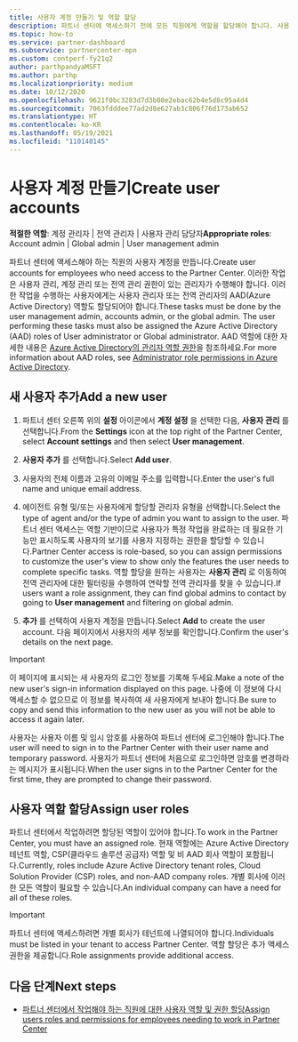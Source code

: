```yaml
---
title: 사용자 계정 만들기 및 역할 할당
description: 파트너 센터에 액세스하기 전에 모든 직원에게 역할을 할당해야 합니다. 사용자 계정을 만들고, 역할을 할당하고, 사용 권한을 설정하는 방법에 대해 알아봅니다.
ms.topic: how-to
ms.service: partner-dashboard
ms.subservice: partnercenter-mpn
ms.custom: contperf-fy21q2
author: parthpandyaMSFT
ms.author: parthp
ms.localizationpriority: medium
ms.date: 10/12/2020
ms.openlocfilehash: 9621f0bc3283d7d3b08e2ebac62b4e5d8c95a4d4
ms.sourcegitcommit: 7063fdddee77ad2d8e627ab3c806f76d173ab652
ms.translationtype: HT
ms.contentlocale: ko-KR
ms.lasthandoff: 05/19/2021
ms.locfileid: "110148145"
---
```

# <a name="create-user-accounts"></a><span data-ttu-id="d5f3d-104">사용자 계정 만들기</span><span class="sxs-lookup"><span data-stu-id="d5f3d-104">Create user accounts</span></span>  

<span data-ttu-id="d5f3d-105">**적절한 역할**: 계정 관리자 | 전역 관리자 | 사용자 관리 담당자</span><span class="sxs-lookup"><span data-stu-id="d5f3d-105">**Appropriate roles**: Account admin | Global admin | User management admin</span></span>

<span data-ttu-id="d5f3d-106">파트너 센터에 액세스해야 하는 직원의 사용자 계정을 만듭니다.</span><span class="sxs-lookup"><span data-stu-id="d5f3d-106">Create user accounts for employees who need access to the Partner Center.</span></span> <span data-ttu-id="d5f3d-107">이러한 작업은 사용자 관리, 계정 관리 또는 전역 관리 권한이 있는 관리자가 수행해야 합니다. 이러한 작업을 수행하는 사용자에게는 사용자 관리자 또는 전역 관리자의 AAD(Azure Active Directory) 역할도 할당되어야 합니다.</span><span class="sxs-lookup"><span data-stu-id="d5f3d-107">These tasks must be done by the user management admin, accounts admin, or the global admin. The user performing these tasks must also be assigned the Azure Active Directory (AAD) roles of User administrator or Global administrator.</span></span> <span data-ttu-id="d5f3d-108">AAD 역할에 대한 자세한 내용은 [Azure Active Directory의 관리자 역할 권한](/azure/active-directory/users-groups-roles/directory-assign-admin-roles)을 참조하세요.</span><span class="sxs-lookup"><span data-stu-id="d5f3d-108">For more information about AAD roles, see [Administrator role permissions in Azure Active Directory](/azure/active-directory/users-groups-roles/directory-assign-admin-roles).</span></span>

## <a name="add-a-new-user"></a><span data-ttu-id="d5f3d-109">새 사용자 추가</span><span class="sxs-lookup"><span data-stu-id="d5f3d-109">Add a new user</span></span>

1. <span data-ttu-id="d5f3d-110">파트너 센터 오른쪽 위의 **설정** 아이콘에서 **계정 설정** 을 선택한 다음, **사용자 관리** 를 선택합니다.</span><span class="sxs-lookup"><span data-stu-id="d5f3d-110">From the **Settings** icon at the top right of the Partner Center, select **Account settings** and then select **User management**.</span></span>

2. <span data-ttu-id="d5f3d-111">**사용자 추가** 를 선택합니다.</span><span class="sxs-lookup"><span data-stu-id="d5f3d-111">Select **Add user**.</span></span>

3. <span data-ttu-id="d5f3d-112">사용자의 전체 이름과 고유의 이메일 주소를 입력합니다.</span><span class="sxs-lookup"><span data-stu-id="d5f3d-112">Enter the user's full name and unique email address.</span></span>

4. <span data-ttu-id="d5f3d-113">에이전트 유형 및/또는 사용자에게 할당할 관리자 유형을 선택합니다.</span><span class="sxs-lookup"><span data-stu-id="d5f3d-113">Select the type of agent and/or the type of admin you want to assign to the user.</span></span> <span data-ttu-id="d5f3d-114">파트너 센터 액세스는 역할 기반이므로 사용자가 특정 작업을 완료하는 데 필요한 기능만 표시하도록 사용자의 보기를 사용자 지정하는 권한을 할당할 수 있습니다.</span><span class="sxs-lookup"><span data-stu-id="d5f3d-114">Partner Center access is role-based, so you can assign permissions to customize the user's view to show only the features the user needs to complete specific tasks.</span></span>  <span data-ttu-id="d5f3d-115">역할 할당을 원하는 사용자는 **사용자 관리** 로 이동하여 전역 관리자에 대한 필터링을 수행하여 연락할 전역 관리자를 찾을 수 있습니다.</span><span class="sxs-lookup"><span data-stu-id="d5f3d-115">If users want a role assignment, they can find global admins to contact by going to **User management** and filtering on global admin.</span></span>

5. <span data-ttu-id="d5f3d-116">**추가** 를 선택하여 사용자 계정을 만듭니다.</span><span class="sxs-lookup"><span data-stu-id="d5f3d-116">Select **Add** to create the user account.</span></span> <span data-ttu-id="d5f3d-117">다음 페이지에서 사용자의 세부 정보를 확인합니다.</span><span class="sxs-lookup"><span data-stu-id="d5f3d-117">Confirm the user's details on the next page.</span></span>

> [!IMPORTANT]  
> <span data-ttu-id="d5f3d-118">이 페이지에 표시되는 새 사용자의 로그인 정보를 기록해 두세요.</span><span class="sxs-lookup"><span data-stu-id="d5f3d-118">Make a note of the new user's sign-in information displayed on this page.</span></span> <span data-ttu-id="d5f3d-119">나중에 이 정보에 다시 액세스할 수 없으므로 이 정보를 복사하여 새 사용자에게 보내야 합니다.</span><span class="sxs-lookup"><span data-stu-id="d5f3d-119">Be sure to copy and send this information to the new user as you will not be able to access it again later.</span></span> 

<span data-ttu-id="d5f3d-120">사용자는 사용자 이름 및 임시 암호를 사용하여 파트너 센터에 로그인해야 합니다.</span><span class="sxs-lookup"><span data-stu-id="d5f3d-120">The user will need to sign in to the Partner Center with their user name and temporary password.</span></span> <span data-ttu-id="d5f3d-121">사용자가 파트너 센터에 처음으로 로그인하면 암호를 변경하라는 메시지가 표시됩니다.</span><span class="sxs-lookup"><span data-stu-id="d5f3d-121">When the user signs in to the Partner Center for the first time, they are prompted to change their password.</span></span>

## <a name="assign-user-roles"></a><span data-ttu-id="d5f3d-122">사용자 역할 할당</span><span class="sxs-lookup"><span data-stu-id="d5f3d-122">Assign user roles</span></span>

<span data-ttu-id="d5f3d-123">파트너 센터에서 작업하려면 할당된 역할이 있어야 합니다.</span><span class="sxs-lookup"><span data-stu-id="d5f3d-123">To work in the Partner Center, you must have an assigned role.</span></span>  <span data-ttu-id="d5f3d-124">현재 역할에는 Azure Active Directory 테넌트 역할, CSP(클라우드 솔루션 공급자) 역할 및 비 AAD 회사 역할이 포함됩니다.</span><span class="sxs-lookup"><span data-stu-id="d5f3d-124">Currently, roles include Azure Active Directory tenant roles, Cloud Solution Provider (CSP) roles, and non-AAD company roles.</span></span> <span data-ttu-id="d5f3d-125">개별 회사에 이러한 모든 역할이 필요할 수 있습니다.</span><span class="sxs-lookup"><span data-stu-id="d5f3d-125">An individual company can have a need for all of these roles.</span></span>

>[!Important]
><span data-ttu-id="d5f3d-126">파트너 센터에 액세스하려면 개별 회사가 테넌트에 나열되어야 합니다.</span><span class="sxs-lookup"><span data-stu-id="d5f3d-126">Individuals must be listed in your tenant to access Partner Center.</span></span> <span data-ttu-id="d5f3d-127">역할 할당은 추가 액세스 권한을 제공합니다.</span><span class="sxs-lookup"><span data-stu-id="d5f3d-127">Role assignments provide additional access.</span></span>

## <a name="next-steps"></a><span data-ttu-id="d5f3d-128">다음 단계</span><span class="sxs-lookup"><span data-stu-id="d5f3d-128">Next steps</span></span>

- [<span data-ttu-id="d5f3d-129">파트너 센터에서 작업해야 하는 직원에 대한 사용자 역할 및 권한 할당</span><span class="sxs-lookup"><span data-stu-id="d5f3d-129">Assign users roles and permissions for employees needing to work in Partner Center</span></span>](permissions-overview.md)
